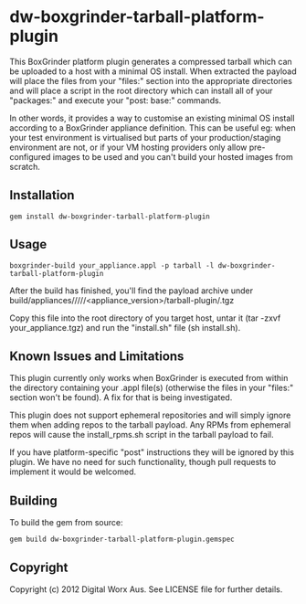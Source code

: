 # dw-boxgrinder-tarball-platform-plugin

This BoxGrinder platform plugin generates a compressed tarball which can be uploaded 
to a host with a minimal OS install. When extracted the payload will place the files
from your "files:" section into the appropriate directories and will place 
a script in the root directory which can install all of your "packages:" and
execute your "post: base:" commands. 

In other words, it provides a way to customise an existing minimal OS install 
according to a BoxGrinder appliance definition. This can be useful eg: when your 
test environment is virtualised but parts of your production/staging environment are not,
or if your VM hosting providers only allow pre-configured images to be used
and you can't build your hosted images from scratch.

## Installation

    gem install dw-boxgrinder-tarball-platform-plugin

## Usage

    boxgrinder-build your_appliance.appl -p tarball -l dw-boxgrinder-tarball-platform-plugin
    
After the build has finished, you'll find the payload archive under 
build/appliances/<arch>/<os>/<version>/<appliance-name>/<appliance_version>/tarball-plugin/<appliance-name>.tgz

Copy this file into the root directory of you target host, untar it (tar -zxvf your_appliance.tgz)
and run the "install.sh" file (sh install.sh).

## Known Issues and Limitations

This plugin currently only works when BoxGrinder is executed from within the directory 
containing your .appl file(s) (otherwise the files in your "files:" section won't 
be found). A fix for that is being investigated.

This plugin does not support ephemeral repositories and will simply ignore them when adding
repos to the tarball payload. Any RPMs from ephemeral repos will cause the install_rpms.sh 
script in the tarball payload to fail.

If you have platform-specific "post" instructions they will be ignored by this plugin.
We have no need for such functionality, though pull requests to implement it would be welcomed.

## Building

To build the gem from source:

    gem build dw-boxgrinder-tarball-platform-plugin.gemspec

## Copyright

Copyright (c) 2012 Digital Worx Aus. See LICENSE file for
further details.

